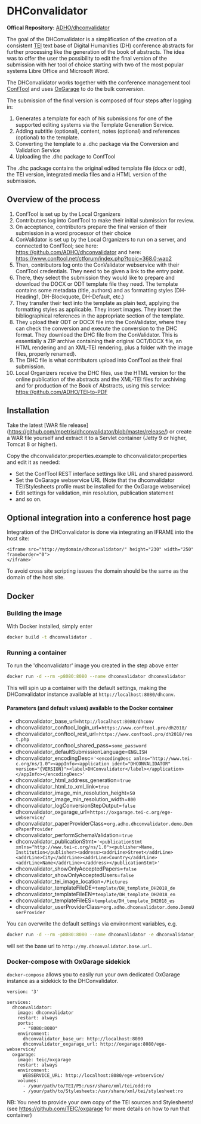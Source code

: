 # DHConvalidator

**Offical Repository:**
[ADHO/dhconvalidator](https://github.com/ADHO/dhconvalidator)

The goal of the DHConvalidator is a simplification of the creation of a
consistent [TEI](http://www.tei-c.org) text base of Digital Humanities
(DH) conference abstracts for further processing like the generation of
the book of abstracts. The idea was to offer the user the possibility to
edit the final version of the submission with her tool of choice
starting with two of the most popular systems Libre Office and Microsoft
Word. 

The DHConvalidator works together with the conference management tool
[ConfTool](http://www.conftool.net/) and 
uses [OxGarage](https://oxgarage.tei-c.org/) to do the bulk conversion.

The submission of the final version is composed of four steps after
logging in:

1. Generates a template for each of his submissions for one of the
   supported editing systems via the Template Generation Service.
2. Adding subtitle (optional), content, notes (optional) and references
   (optional) to the template.
3. Converting the template to a .dhc package via the Conversion and
   Validation Service
4. Uploading the .dhc package to ConfTool

The .dhc package contains the original edited template file (docx or
odt), the TEI version, integrated media files and a HTML version of the
submission.

## Overview of the process

1. ConfTool is set up by the Local Organizers
2. Contributors log into ConfTool to make their initial submission for review.
3. On acceptance, contributors prepare the final version of their submission in a word processor of their choice
4. ConValidator is set up by the Local Organizers to run on a server, and connected to ConfTool; see here: https://github.com/ADHO/dhconvalidator and here: https://www.conftool.net/ctforum/index.php?topic=368.0;wap2
5. Then, contributors log onto the ConValidator webservice with their ConfTool credentials. They need to be given a link to the entry point. 
6. There, they select the submission they would like to prepare and download the DOCX or ODT template file they need. The template contains some metadata (title, authors) and as formatting styles (DH-Heading1, DH-Blockquote, DH-Default, etc.)
7. They transfer their text into the template as plain text, applying the formatting styles as applicable. They insert images. They insert the bibliographical references in the appropriate section of the template.
8. They upload their ODT or DOCX file into the ConValidator, where they can check the conversion and execute the conversion to the DHC format. They download the DHC file from the ConValidator. This is essentially a ZIP archive containing their original OCT/DOCX file, an HTML rendering and an XML-TEI rendering, plus a folder with the image files, properly renamed).
9. The DHC file is what contributors upload into ConfTool as their final submission.
10. Local Organizers receive the DHC files, use the HTML version for the online publication of the abstracts and the XML-TEI files for archiving and for production of the Book of Abstracts, using this service: https://github.com/ADHO/TEI-to-PDF

## Installation

Take the latest [WAR file release]
(https://github.com/mpetris/dhconvalidator/blob/master/release/) or
create a WAR file yourself and extract it to a Servlet container (Jetty
9 or higher, Tomcat 8 or higher). 

Copy the dhconvalidator.properties.example to dhconvalidator.properties
and edit it as needed:
- Set the ConfTool REST interface settings like URL and shared password. 
- Set the OxGarage webservice URL (Note that the dhconvalidator 
    TEI/Stylesheets profile must be installed for the OxGarage webservice)
- Edit settings for validation, min resolution, publication statement
- and so on.

## Optional integration into a conference host page

Integration of the DHConvalidator is done via integrating an IFRAME into
the host site:

```
<iframe src="http://mydomain/dhconvalidator/" height="230" width="250" frameborder="0">
</iframe>`
```

To avoid cross site scripting issues the domain should be the same as
the domain of the host site. 

## Docker

### Building the image

With Docker installed, simply enter
```bash
docker build -t dhconvalidator .
```

### Running a container

To run the 'dhconvalidator' image you created in the step above enter 
```bash
docker run -d --rm -p8080:8080 --name dhconvalidator dhconvalidator 
```
This will spin up a container with the default settings, making 
the DHConvalidator instance available at `http://localhost:8080/dhconv`.

#### Parameters (and default values) available to the Docker container

* dhconvalidator_base_url=`http://localhost:8080/dhconv`
* dhconvalidator_conftool_login_url=`https://www.conftool.pro/dh2018/`
* dhconvalidator_conftool_rest_url=`https://www.conftool.pro/dh2018/rest.php`
* dhconvalidator_conftool_shared_pass=`some_password`
* dhconvalidator_defaultSubmissionLanguage=`ENGLISH`
* dhconvalidator_encodingDesc=`'<encodingDesc xmlns="http://www.tei-c.org/ns/1.0"><appInfo><application ident="DHCONVALIDATOR" version="{VERSION}"><label>DHConvalidator</label></application></appInfo></encodingDesc>'`
* dhconvalidator_html_address_generation=`true`
* dhconvalidator_html_to_xml_link=`true`
* dhconvalidator_image_min_resolution_height=`50`
* dhconvalidator_image_min_resolution_width=`800`
* dhconvalidator_logConversionStepOutput=`false`
* dhconvalidator_oxgarage_url=`https://oxgarage.tei-c.org/ege-webservice/`
* dhconvalidator_paperProviderClass=`org.adho.dhconvalidator.demo.DemoPaperProvider`
* dhconvalidator_performSchemaValidation=`true`
* dhconvalidator_publicationStmt=`'<publicationStmt xmlns="http://www.tei-c.org/ns/1.0"><publisher>Name, Institution</publisher><address><addrLine>Street</addrLine><addrLine>City</addrLine><addrLine>Country</addrLine><addrLine>Name</addrLine></address></publicationStmt>'`
* dhconvalidator_showOnlyAcceptedPapers=`false`
* dhconvalidator_showOnlyAcceptedUsers=`false`
* dhconvalidator_tei_image_location=`/Pictures`
* dhconvalidator_templateFileDE=`template/DH_template_DH2018_de`
* dhconvalidator_templateFileEN=`template/DH_template_DH2018_en`
* dhconvalidator_templateFileES=`template/DH_template_DH2018_es`
* dhconvalidator_userProviderClass=`org.adho.dhconvalidator.demo.DemoUserProvider`

You can overwrite the default settings via environment variables, e.g. 
```bash
docker run -d --rm -p8080:8080 --name dhconvalidator -e dhconvalidator_base_url=http://my.dhconvalidator.base.url dhconvalidator 
```
will set the base url to `http://my.dhconvalidator.base.url`. 

### Docker-compose with OxGarage sidekick

`docker-compose` allows you to easily run your own dedicated OxGarage 
instance as a sidekick to the DHConvalidator.

```
version: '3'

services:
  dhconvalidator:
    image: dhconvalidator
    restart: always
    ports:
      - "8080:8080"
    environment:
      dhconvalidator_base_ur: http://localhost:8080
      dhconvalidator_oxgarage_url: http://oxgarage:8080/ege-webservice/
  oxgarage:
    image: teic/oxgarage
    restart: always
    environment:
      WEBSERVICE_URL: http://localhost:8080/ege-webservice/ 
    volumes:
      - /your/path/to/TEI/P5:/usr/share/xml/tei/odd:ro
      - /your/path/to/Stylesheets:/usr/share/xml/tei/stylesheet:ro
``` 
NB: You need to provide your own copy of the TEI sources and Stylesheets! (see
https://github.com/TEIC/oxgarage for more details on how to run that container)
